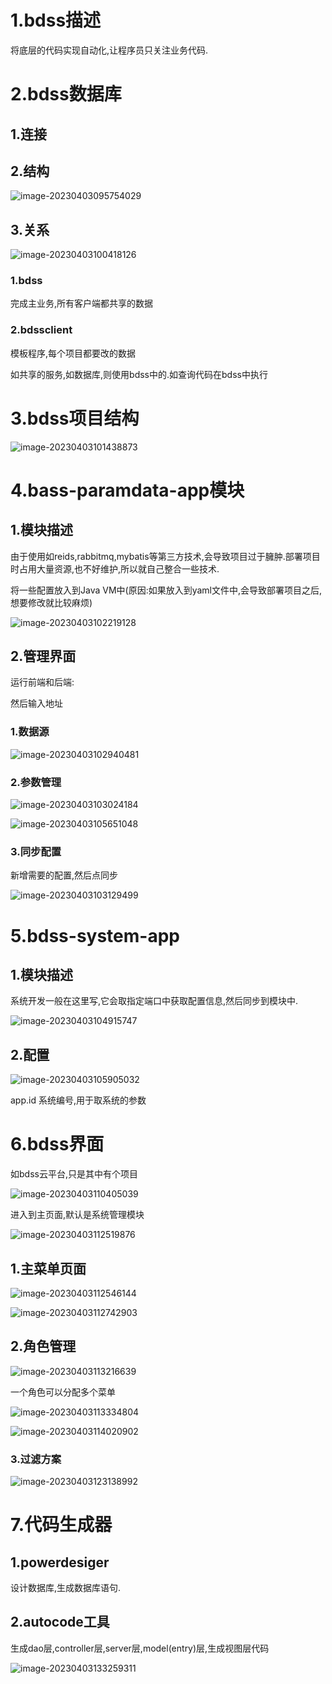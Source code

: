 # 1.bdss描述

将底层的代码实现自动化,让程序员只关注业务代码.



# 2.bdss数据库

## 1.连接



## 2.结构

![image-20230403095754029](../Typora/image-20230403095754029.png)



## 3.关系

![image-20230403100418126](../Typora/image-20230403100418126.png)

### 1.bdss

完成主业务,所有客户端都共享的数据



### 2.bdssclient

模板程序,每个项目都要改的数据

如共享的服务,如数据库,则使用bdss中的.如查询代码在bdss中执行

# 3.bdss项目结构

![image-20230403101438873](../Typora/image-20230403101438873.png)



# 4.bass-paramdata-app模块

## 1.模块描述

由于使用如reids,rabbitmq,mybatis等第三方技术,会导致项目过于臃肿.部署项目时占用大量资源,也不好维护,所以就自己整合一些技术.

将一些配置放入到Java VM中(原因:如果放入到yaml文件中,会导致部署项目之后,想要修改就比较麻烦)

![image-20230403102219128](../Typora/image-20230403102219128.png)



## 2.管理界面

运行前端和后端:

然后输入地址

### 1.数据源

![image-20230403102940481](../Typora/image-20230403102940481.png)



### 2.参数管理

![image-20230403103024184](../Typora/image-20230403103024184.png)

![image-20230403105651048](../Typora/image-20230403105651048.png)

### 3.同步配置

新增需要的配置,然后点同步

![image-20230403103129499](../Typora/image-20230403103129499.png)





# 5.bdss-system-app

## 1.模块描述

系统开发一般在这里写,它会取指定端口中获取配置信息,然后同步到模块中.

![image-20230403104915747](../Typora/image-20230403104915747.png)



## 2.配置

![image-20230403105905032](../Typora/image-20230403105905032.png)

app.id 系统编号,用于取系统的参数



# 6.bdss界面

如bdss云平台,只是其中有个项目

![image-20230403110405039](../Typora/image-20230403110405039.png)

进入到主页面,默认是系统管理模块

![image-20230403112519876](../Typora/image-20230403112519876.png)



## 1.主菜单页面

![image-20230403112546144](../Typora/image-20230403112546144.png)

![image-20230403112742903](../Typora/image-20230403112742903.png)



## 2.角色管理

![image-20230403113216639](../Typora/image-20230403113216639.png)

一个角色可以分配多个菜单

![image-20230403113334804](../Typora/image-20230403113334804.png)



![image-20230403114020902](../Typora/image-20230403114020902.png)



### 3.过滤方案

![image-20230403123138992](../Typora/image-20230403123138992.png)



# 7.代码生成器

## 1.powerdesiger

设计数据库,生成数据库语句.

## 2.autocode工具

生成dao层,controller层,server层,model(entry)层,生成视图层代码

![image-20230403133259311](../Typora/image-20230403133259311.png)











